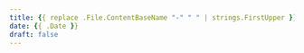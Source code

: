 ```yaml
---
title: {{ replace .File.ContentBaseName "-" " " | strings.FirstUpper }}
date: {{ .Date }}
draft: false
---
```

